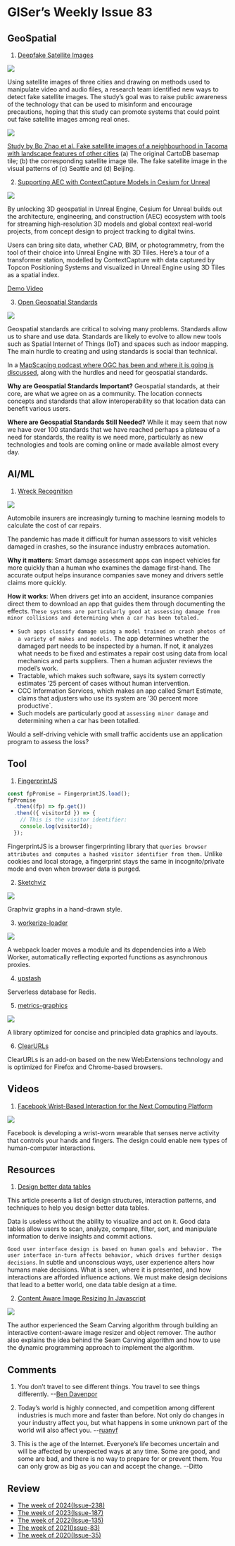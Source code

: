 # GISer’s Weekly Issue 83

## GeoSpatial

1. [Deepfake Satellite Images](https://petapixel.com/2021/04/27/deepfake-satellite-images-pose-risk-to-global-politics-and-military-report/)

![](https://pics6.baidu.com/feed/6159252dd42a2834cdef6f00d178ade214cebf42.jpeg?token=baec8b66b7d5e3c9ccd65f8923c481bf)

Using satellite images of three cities and drawing on methods used to manipulate video and audio files, a research team identified new ways to detect fake satellite images. The study’s goal was to raise public awareness of the technology that can be used to misinform and encourage precautions, hoping that this study can promote systems that could point out fake satellite images among real ones.

![](https://petapixel.com/assets/uploads/2021/04/deepfake-satellite-images-ai-generated-petapixel-749x800.jpg)

[Study by Bo Zhao et al. Fake satellite images of a neighbourhood in Tacoma with landscape features of other cities](https://www.tandfonline.com/doi/full/10.1080/15230406.2021.1910075?journalCode=tcag20&) (a) The original CartoDB basemap tile; (b) the corresponding satellite image tile. The fake satellite image in the visual patterns of (c) Seattle and (d) Beijing.

2. [Supporting AEC with ContextCapture Models in Cesium for Unreal](https://www.cesium.com/blog/2021/04/29/cesium-supporting-aec-with-contextcapture-and-unreal/)

![](https://images.prismic.io/cesium/aa367e4f-3733-4571-9534-a86bb30950fb_ContextCapture_Int_02.jpg?auto=compress%2Cformat&w=1322)

By unlocking 3D geospatial in Unreal Engine, Cesium for Unreal builds out the architecture, engineering, and construction (AEC) ecosystem with tools for streaming high-resolution 3D models and global context real-world projects, from concept design to project tracking to digital twins.

Users can bring site data, whether CAD, BIM, or photogrammetry, from the tool of their choice into Unreal Engine with 3D Tiles. Here’s a tour of a transformer station, modelled by ContextCapture with data captured by Topcon Positioning Systems and visualized in Unreal Engine using 3D Tiles as a spatial index.

[Demo Video](https://vimeo.com/542975061)

3. [Open Geospatial Standards](https://www.gislounge.com/open-geospatial-standards/)

![](https://live.osgeo.org/archive/10.5/_images/publish_find_bind3.jpg)

Geospatial standards are critical to solving many problems. Standards allow us to share and use data. Standards are likely to evolve to allow new tools such as Spatial Internet of Things (IoT) and spaces such as indoor mapping. The main hurdle to creating and using standards is social than technical.

In a [MapScaping podcast where OGC has been and where it is going is discussed](https://mapscaping.com/blogs/the-mapscaping-podcast/open-geospatial-standards), along with the hurdles and need for geospatial standards.

**Why are Geospatial Standards Important?**
Geospatial standards, at their core, are what we agree on as a community. The location connects concepts and standards that allow interoperability so that location data can benefit various users.

**Where are Geospatial Standards Still Needed?**
While it may seem that now we have over 100 standards that we have reached perhaps a plateau of a need for standards, the reality is we need more, particularly as new technologies and tools are coming online or made available almost every day.

## AI/ML

1. [Wreck Recognition](https://www.deeplearning.ai/the-batch/issue-89/)

![](https://info.deeplearning.ai/hs-fs/hubfs/insurance.gif?width=1200&upscale=true&name=insurance.gif)

Automobile insurers are increasingly turning to machine learning models to calculate the cost of car repairs.

The pandemic has made it difficult for human assessors to visit vehicles damaged in crashes, so the insurance industry embraces automation.

**Why it matters**: Smart damage assessment apps can inspect vehicles far more quickly than a human who examines the damage first-hand. The accurate output helps insurance companies save money and drivers settle claims more quickly.

**How it works**: When drivers get into an accident, insurance companies direct them to download an app that guides them through documenting the effects. `These systems are particularly good at assessing damage from minor collisions and determining when a car has been totaled.`

- `Such apps classify damage using a model trained on crash photos of a variety of makes and models.` The app determines whether the damaged part needs to be inspected by a human. If not, it analyzes what needs to be fixed and estimates a repair cost using data from local mechanics and parts suppliers. Then a human adjuster reviews the model’s work.
- Tractable, which makes such software, says its system correctly estimates ’25 percent of cases without human intervention.
- CCC Information Services, which makes an app called Smart Estimate, claims that adjusters who use its system are ’30 percent more productive`.
- Such models are particularly good at `assessing minor damage` and determining when a car has been totalled.

Would a self-driving vehicle with small traffic accidents use an application program to assess the loss?

## Tool

1. [FingerprintJS](https://github.com/fingerprintjs/fingerprintjs)

```js
const fpPromise = FingerprintJS.load();
fpPromise
  .then((fp) => fp.get())
  .then(({ visitorId }) => {
    // This is the visitor identifier:
    console.log(visitorId);
  });
```

FingerprintJS is a browser fingerprinting library that `queries browser attributes and computes a hashed visitor identifier from them.` Unlike cookies and local storage, a fingerprint stays the same in incognito/private mode and even when browser data is purged.

2. [Sketchviz](https://sketchviz.com/new)

![](https://www.wangbase.com/blogimg/asset/201911/bg2019111302.jpg)

Graphviz graphs in a hand-drawn style.

3. [workerize-loader](https://github.com/developit/workerize-loader)

![](https://camo.githubusercontent.com/07ea4784d1cee71aeec3decd900e2fe92860ba19c043a8126060ad04b3ffce45/68747470733a2f2f692e696d6775722e636f6d2f485a5a473877722e6a7067)

A webpack loader moves a module and its dependencies into a Web Worker, automatically reflecting exported functions as asynchronous proxies.

4. [upstash](https://upstash.com/)

Serverless database for Redis.

5. [metrics-graphics](https://github.com/metricsgraphics/metrics-graphics)

![](https://github.com/metricsgraphics/metrics-graphics/raw/master/.img/screenshot.png)

A library optimized for concise and principled data graphics and layouts.

6. [ClearURLs](https://github.com/ClearURLs/Addon)

ClearURLs is an add-on based on the new WebExtensions technology and is optimized for Firefox and Chrome-based browsers.

## Videos

1. [Facebook Wrist-Based Interaction for the Next Computing Platform](https://about.fb.com/news/2021/03/inside-facebook-reality-labs-wrist-based-interaction-for-the-next-computing-platform/)

![](https://cdn.arstechnica.net/wp-content/uploads/2021/03/facebook-wrist-thing-800x450.jpg)

Facebook is developing a wrist-worn wearable that senses nerve activity that controls your hands and fingers. The design could enable new types of human-computer interactions.

## Resources

1. [Design better data tables](https://medium.com/nextux/design-better-data-tables-4ecc99d23356)

This article presents a list of design structures, interaction patterns, and techniques to help you design better data tables.

Data is useless without the ability to visualize and act on it. Good data tables allow users to scan, analyze, compare, filter, sort, and manipulate information to derive insights and commit actions.

`Good user interface design is based on human goals and behavior. The user interface in-turn affects behavior, which drives further design decisions`. In subtle and unconscious ways, user experience alters how humans make decisions. What is seen, where it is presented, and how interactions are afforded influence actions. We must make design decisions that lead to a better world, one data table design at a time.

2. [Content Aware Image Resizing In Javascript](https://trekhleb.dev/blog/2021/content-aware-image-resizing-in-javascript/)

![](https://trekhleb.dev/posts-assets/be0bb730305f59e7c213aaab90f8aff5/10-demo-01.gif)

The author experienced the Seam Carving algorithm through building an interactive content-aware image resizer and object remover. The author also explains the idea behind the Seam Carving algorithm and how to use the dynamic programming approach to implement the algorithm.

## Comments

1. You don’t travel to see different things. You travel to see things differently.
   --[Ben Davenpor](https://m.facebook.com/HanksWorldWide/photos/pb.160385744474061.-2207520000.1564413746./238546423324659/)

2. Today’s world is highly connected, and competition among different industries is much more and faster than before. Not only do changes in your industry affect you, but what happens in some unknown part of the world will also affect you.
   --[ruanyf](https://github.com/ruanyf/weekly/blob/master/docs/issue-156.md)

3. This is the age of the Internet. Everyone’s life becomes uncertain and will be affected by unexpected ways at any time. Some are good, and some are bad, and there is no way to prepare for or prevent them. You can only grow as big as you can and accept the change.
   --Ditto

## Review

- [The week of 2024(Issue-238)](../2024/issue-238.md)
- [The week of 2023(Issue-187)](../2023/issue-187.md)
- [The week of 2022(Issue-135)](../2022/issue-135.md)
- [The week of 2021(Issue-83)](../2021/issue-83.md)
- [The week of 2020(Issue-35)](../2020/issue-35.md)
